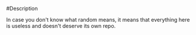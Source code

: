 #Description

In case you don't know what random means, it means that everything here is useless and doesn't deserve its own repo.